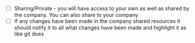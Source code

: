 - [ ] Sharing/Private - you will have access to your own as well as shared by the company. You can also share to your company
- [ ] If any changes have been made in the company shared resources it should notify it to all what changes have been made and highlight it as like git does
